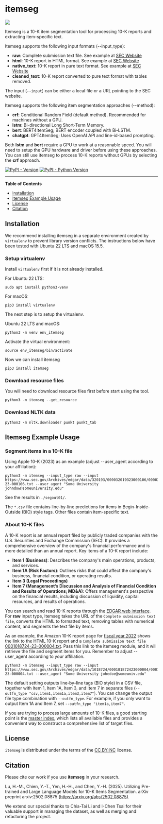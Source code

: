 # itemseg

![](https://raw.githubusercontent.com/hsinmin/itemseg/main/ITEMSEG%20LOGO1%20SMALL.jpg)

Itemseg is a 10-K item segmentation tool for processing 10-K reports and extracting item-specific text.

Itemseg supports the following input formats (--input_type):
* **raw**: Complete submission text file. See example at [SEC Website](https://www.sec.gov/Archives/edgar/data/789019/000156459020034944/0001564590-20-034944.txt)
* **html**: 10-K report in HTML format. See example at [SEC Website](https://www.sec.gov/Archives/edgar/data/789019/000156459020034944/msft-10k_20200630.htm)
* **native_text**: 10-K report in pure text format. See example at [SEC Website](https://www.sec.gov/Archives/edgar/data/789019/000103221001501099/d10k.txt)
* **cleaned_text**: 10-K report converted to pure text format with tables removed.

The input (`--input`) can be either a local file or a URL pointing to the SEC website.

Itemseg supports the following item segmentation approaches (--method):
* **crf**: Conditional Random Field (default method). Recommended for machines without a GPU.
* **lstm**: Bi-directional Long Short-Term Memory.
* **bert**: BERT4ItemSeg; BERT encoder coupled with Bi-LSTM.
* **chatgpt**: GPT4ItemSeg; Uses OpenAI API and line-id-based prompting.

Both **lstm** and **bert** require a GPU to work at a reasonable speed. You will need to setup the GPU hardware and driver before using these approaches. You can still use itemseg to process 10-K reports without GPUs by selecting the **crf** approach. 

[![PyPI - Version](https://img.shields.io/pypi/v/itemseg.svg)](https://pypi.org/project/itemseg)
[![PyPI - Python Version](https://img.shields.io/pypi/pyversions/itemseg.svg)](https://pypi.org/project/itemseg)

-----

**Table of Contents**

- [Installation](#installation)
- [Itemseg Example Usage](#itemseg-example-usage)
- [License](#license)
- [Citation](#citation)

## Installation

We recommend installing itemseg in a separate environment created by `virtualenv` to prevent library version conflicts. The instructions below have been tested with Ubuntu 22 LTS and macOS 15.5.

### Setup virtualenv
Install `virtualenv` first if it is not already installed. 

For Ubuntu 22 LTS:
```console
sudo apt install python3-venv
```

For macOS:
```console
pip3 install virtualenv
```

The next step is to setup the virtualenv.

Ubuntu 22 LTS and macOS:
```console
python3 -m venv env_itemseg
```

Activate the virtual environment:
```console
source env_itemseg/bin/activate
```

Now we can install itemseg
```console
pip3 install itemseg
```

### Download resource files
You will need to download resource files first before start using the tool.
```console
python3 -m itemseg --get_resource
```

### Download NLTK data
```console
python3 -m nltk.downloader punkt punkt_tab
```

## Itemseg Example Usage

### Segment items in a 10-K file
Using Apple 10-K (2023) as an example (adjust --user_agent according to your affiliation):
```console
python3 -m itemseg --input_type raw --input https://www.sec.gov/Archives/edgar/data/320193/000032019323000106/0000320193-23-000106.txt --user_agent "Some University johndow@someuniversity.edu"
```

See the results in `./segout01/`.

The `*.csv` file contains line-by-line predictions for items in Begin-Inside-Outside (BIO) style tags. Other files contain item-specific text.

### About 10-K files
A 10-K report is an annual report filed by publicly traded companies with the U.S. Securities and Exchange Commission (SEC). It provides a comprehensive overview of the company's financial performance and is more detailed than an annual report. Key items of a 10-K report include:

* **Item 1 (Business)**: Describes the company's main operations, products, and services.
* **Item 1A (Risk Factors)**: Outlines risks that could affect the company's business, financial condition, or operating results.
* **Item 3 (Legal Proceedings)**
* **Item 7 (Management’s Discussion and Analysis of Financial Condition and Results of Operations; MD&A)**: Offers management's perspective on the financial results, including discussion of liquidity, capital resources, and results of operations.

You can search and read 10-K reports through the [EDGAR web interface](https://www.sec.gov/edgar/search-and-access).  For **raw** input type, Itemseg takes the URL of the `Complete submission text file`, converts the HTML to formatted text, removing tables with numerical content, and segments the text file by items.

As an example, the Amazon 10-K report page for [fiscal year 2022](https://www.sec.gov/Archives/edgar/data/1018724/000101872423000004/0001018724-23-000004-index.htm) shows the link to the HTML 10-K report and a `Complete submission text file` [0001018724-23-000004.txt](https://www.sec.gov/Archives/edgar/data/1018724/000101872423000004/0001018724-23-000004.txt). Pass this link to the itemseg module, and it will retrieve the file and segment items for you. Remember to adjust --user_agent according to your affiliation. 

```console
python3 -m itemseg --input_type raw --input https://www.sec.gov/Archives/edgar/data/1018724/000101872423000004/0001018724-23-000004.txt --user_agent "Some University johedoe@someuniv.edu"

```

The default setting outputs line-by-line tags (BIO style) in a CSV file, together with Item 1, Item 1A, Item 3, and Item 7 in separate files (`--outfn_type "csv,item1,item1a,item3,item7"`). You can change the output file type combination with `--outfn_type`. For example, if you only want to output Item 1A and Item 7, set `--outfn_type "item1a,item7"`.

If you are trying to process large amounts of 10-K files, a good starting point is the [master index](https://www.sec.gov/Archives/edgar/full-index/), which lists all available files and provides a convenient way to construct a comprehensive list of target files.

<!-- The module also comes with a script that allows you to run the module via the `itemseg` command. The default location (for Ubuntu) is at `~/.local/bin`. Add this location to your PATH to enable the `itemseg` command. -->

## License

`itemseg` is distributed under the terms of the [CC BY-NC](https://creativecommons.org/licenses/by-nc/4.0/) license.

## Citation

Please cite our work if you use **itemseg** in your research. 

Lu, H.-M., Chien, Y.-T., Yen, H.-H., and Chen, Y.-H. (2025). Utilizing Pre-trained and Large Language Models for 10-K Items Segmentation. arXiv preprint arxiv:2502.08875 (https://arxiv.org/abs/2502.08875).

We extend our special thanks to Chia-Tai Li and I-Chen Tsai for their valuable support in managing the dataset, as well as merging and refactoring the project.